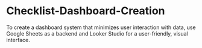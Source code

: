 # Checklist-Dashboard-Creation
To create a dashboard system that minimizes user interaction with data, use Google Sheets as a backend and Looker Studio for a user-friendly, visual interface.
